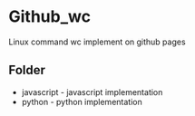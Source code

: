 # Github_wc
Linux command wc implement on github pages
## Folder
* javascript - javascript implementation
* python - python implementation
